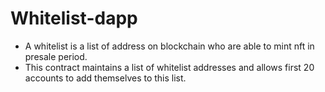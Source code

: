 # Whitelist-dapp
- A whitelist is a list of address on blockchain who are able to mint nft in presale period.
- This contract maintains a list of whitelist addresses and allows first 20 accounts to add themselves to this list.
